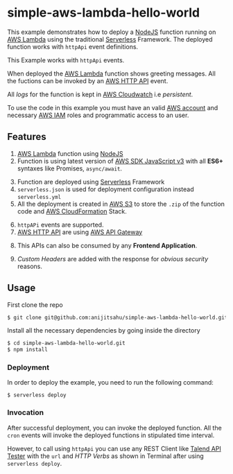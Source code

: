 # simple-aws-lambda-hello-world

This example demonstrates how to deploy a [NodeJS](https://nodejs.org/en/docs/) function running on [AWS Lambda](https://aws.amazon.com/lambda/) using the traditional [Serverless](https://www.serverless.com/framework/docs/providers/aws/guide/intro) Framework. The deployed function works with ```httpApi``` event definitions.

This Example works with `httpApi` events. 

When deployed the [AWS Lambda](https://aws.amazon.com/lambda/) function shows greeting messages. All the fuctions can be invoked  by an [AWS HTTP API](https://docs.aws.amazon.com/apigateway/latest/developerguide/http-api-develop.html) event.

All *logs* for the function is kept in [AWS Cloudwatch](https://aws.amazon.com/cloudwatch/) i.e *persistent*. 

To use the code in this example you must have an valid [AWS account](https://aws.amazon.com/account/) and necessary [AWS IAM](https://aws.amazon.com/iam/) roles and programmatic access to an user.

## Features
1. [AWS Lambda](https://aws.amazon.com/lambda/) function using [NodeJS](https://nodejs.org/en/docs/)
2. Function is using latest version of [AWS SDK JavaScript v3](https://docs.aws.amazon.com/sdk-for-javascript/v3/developer-guide/welcome.html) with all **ES6+**  syntaxes like Promises, `async/await`.

<ol start="3">
  <li>
     Function are deployed using <a href="https://www.serverless.com/framework/docs/providers/aws/guide/intro">Serverless</a> Framework
  </li>  
  <li>
    <code>serverless.json</code> is used for deployment configuration instead <code>serverless.yml</code>
  </li>  
  <li>
    All the deployment is created in <a href="https://aws.amazon.com/s3/">AWS S3</a> to store the <code>.zip</code> of the function code and <a href="https://aws.amazon.com/cloudformation/">AWS CloudFormation</a> Stack.
  </li>  
</ol>  

6. `httpAPi` events are supported.
7. [AWS HTTP API](https://docs.aws.amazon.com/apigateway/latest/developerguide/http-api-develop.html) are using [AWS API Gateway](https://aws.amazon.com/api-gateway/)

<ol start="8">
    <li> This APIs can also be consumed by any <b>Frontend Application</b>.</li> 
</ol>  

9. *Custom Headers* are added with the response for *obvious security* reasons.

## Usage

First clone the repo

```bash
$ git clone git@github.com:anijitsahu/simple-aws-lambda-hello-world.git
```
Install all the necessary dependencies by going inside the directory

```bash
$ cd simple-aws-lambda-hello-world.git
$ npm install
```

### Deployment

In order to deploy the example, you need to run the following command:

```
$ serverless deploy
```

### Invocation

After successful deployment, you can invoke the deployed function. 
All the `cron` events will invoke the deployed functions in stipulated time interval. 

However, to call using `httpApi` you can use any REST Client like [Talend API Tester](https://chrome.google.com/webstore/detail/talend-api-tester-free-ed/aejoelaoggembcahagimdiliamlcdmfm?hl=en) with the `url` and *HTTP Verbs* as shown in Terminal after using `serverless deploy`.
